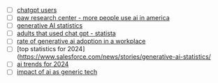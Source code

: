 - [ ] [chatgpt users](https://explodingtopics.com/blog/chatgpt-users#user)
- [ ] [paw research center - more people use ai in america](https://www.pewresearch.org/short-reads/2024/03/26/americans-use-of-chatgpt-is-ticking-up-but-few-trust-its-election-information/)
- [ ] [generative AI statistics](https://hatchworks.com/blog/gen-ai/generative-ai-statistics/)
- [ ] [adults that used chat gpt - statista](https://www.statista.com/statistics/1368579/chatgpt-usage-us/)
- [ ] [rate of generative ai adoption in a workplace](https://www.statista.com/statistics/1361251/generative-ai-adoption-rate-at-work-by-industry-us/)
- [ ] [top statistics for 2024](https://www.salesforce.com/news/stories/generative-ai-statistics/
- [ ] [ai trends for 2024](https://www.nu.edu/blog/ai-statistics-trends/)
- [ ] [impact of ai as generic tech](https://mitsloan.mit.edu/ideas-made-to-matter/impact-generative-ai-a-general-purpose-technology)
